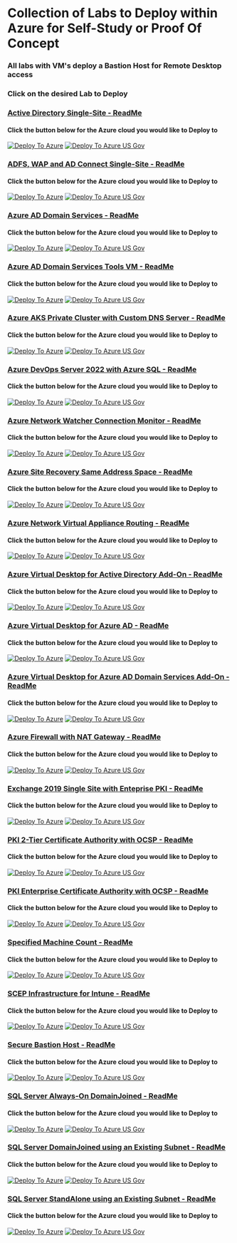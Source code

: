 # Collection of Labs to Deploy within Azure for Self-Study or Proof Of Concept

### All labs with VM's deploy a Bastion Host for Remote Desktop access

### Click on the desired Lab to Deploy

### [Active Directory Single-Site - ReadMe](https://github.com/elliottfieldsjr/KillerHomeLab-ARM/blob/main/Deployments/Deploy-ActiveDirectory-Single-Site.md)

#### Click the button below for the Azure cloud you would like to Deploy to

[![Deploy To Azure](https://raw.githubusercontent.com/Azure/azure-quickstart-templates/master/1-CONTRIBUTION-GUIDE/images/deploytoazure.svg?sanitize=true)](https://portal.azure.com/#create/Microsoft.Template/uri/https%3A%2F%2Fraw.githubusercontent.com%2Felliottfieldsjr%2FKillerHomeLab-ARM%2Fmain%2FDeployments%2FDeploy-ActiveDirectory-Single-Site.json)
[![Deploy To Azure US Gov](https://raw.githubusercontent.com/Azure/azure-quickstart-templates/master/1-CONTRIBUTION-GUIDE/images/deploytoazuregov.svg?sanitize=true)](https://portal.azure.us/#create/Microsoft.Template/uri/https%3A%2F%2Fraw.githubusercontent.com%2Felliottfieldsjr%2FKillerHomeLab-ARM%2Fmain%2FDeployments%2FDeploy-ActiveDirectory-Single-Site.json)


### [ADFS, WAP and AD Connect Single-Site - ReadMe](https://github.com/elliottfieldsjr/KillerHomeLab-ARM/blob/main/Deployments/Deploy-ADFS-WAP-and-ADConnect-Single-Site.md)

#### Click the button below for the Azure cloud you would like to Deploy to

[![Deploy To Azure](https://raw.githubusercontent.com/Azure/azure-quickstart-templates/master/1-CONTRIBUTION-GUIDE/images/deploytoazure.svg?sanitize=true)](https://portal.azure.com/#create/Microsoft.Template/uri/https%3A%2F%2Fraw.githubusercontent.com%2Felliottfieldsjr%2FKillerHomeLab-ARM%2Fmain%2FDeployments%2FDeploy-ADFS-WAP-and-ADConnect-Single-Site.json)
[![Deploy To Azure US Gov](https://raw.githubusercontent.com/Azure/azure-quickstart-templates/master/1-CONTRIBUTION-GUIDE/images/deploytoazuregov.svg?sanitize=true)](https://portal.azure.us/#create/Microsoft.Template/uri/https%3A%2F%2Fraw.githubusercontent.com%2Felliottfieldsjr%2FKillerHomeLab-ARM%2Fmain%2FDeployments%2FDeploy-ADFS-WAP-and-ADConnect-Single-Site.json)

### [Azure AD Domain Services - ReadMe](https://github.com/elliottfieldsjr/KillerHomeLab-ARM/blob/main/Deployments/Deploy-AzureAD-DomainServices.md)

#### Click the button below for the Azure cloud you would like to Deploy to

[![Deploy To Azure](https://raw.githubusercontent.com/Azure/azure-quickstart-templates/master/1-CONTRIBUTION-GUIDE/images/deploytoazure.svg?sanitize=true)](https://portal.azure.com/#create/Microsoft.Template/uri/https%3A%2F%2Fraw.githubusercontent.com%2Felliottfieldsjr%2FKillerHomeLab-ARM%2Fmain%2FDeployments%2FDeploy-AzureAD-DomainServices.json)
[![Deploy To Azure US Gov](https://raw.githubusercontent.com/Azure/azure-quickstart-templates/master/1-CONTRIBUTION-GUIDE/images/deploytoazuregov.svg?sanitize=true)](https://portal.azure.us/#create/Microsoft.Template/uri/https%3A%2F%2Fraw.githubusercontent.com%2Felliottfieldsjr%2FKillerHomeLab-ARM%2Fmain%2FDeployments%2FDeploy-AzureAD-DomainServices.json)

### [Azure AD Domain Services Tools VM - ReadMe](https://github.com/elliottfieldsjr/KillerHomeLab-ARM/blob/main/Deployments/Deploy-AzureAD-DomainServices-ToolsVM.md)

#### Click the button below for the Azure cloud you would like to Deploy to

[![Deploy To Azure](https://raw.githubusercontent.com/Azure/azure-quickstart-templates/master/1-CONTRIBUTION-GUIDE/images/deploytoazure.svg?sanitize=true)](https://portal.azure.com/#create/Microsoft.Template/uri/https%3A%2F%2Fraw.githubusercontent.com%2Felliottfieldsjr%2FKillerHomeLab-ARM%2Fmain%2FDeployments%2FDeploy-AzureAD-DomainServices-ToolsVM.json)
[![Deploy To Azure US Gov](https://raw.githubusercontent.com/Azure/azure-quickstart-templates/master/1-CONTRIBUTION-GUIDE/images/deploytoazuregov.svg?sanitize=true)](https://portal.azure.us/#create/Microsoft.Template/uri/https%3A%2F%2Fraw.githubusercontent.com%2Felliottfieldsjr%2FKillerHomeLab-ARM%2Fmain%2FDeployments%2FDeploy-AzureAD-DomainServices-ToolsVM.json)

### [Azure AKS Private Cluster with Custom DNS Server - ReadMe](https://github.com/elliottfieldsjr/KillerHomeLab-ARM/blob/main/Deployments/Deploy-AKS-PrivateCluster-with-CustomDNSServer.md)

#### Click the button below for the Azure cloud you would like to Deploy to

[![Deploy To Azure](https://raw.githubusercontent.com/Azure/azure-quickstart-templates/master/1-CONTRIBUTION-GUIDE/images/deploytoazure.svg?sanitize=true)](https://portal.azure.com/#create/Microsoft.Template/uri/https%3A%2F%2Fraw.githubusercontent.com%2Felliottfieldsjr%2FKillerHomeLab-ARM%2Fmain%2FDeployments%2FDeploy-AKS-PrivateCluster-with-CustomDNSServer.json)
[![Deploy To Azure US Gov](https://raw.githubusercontent.com/Azure/azure-quickstart-templates/master/1-CONTRIBUTION-GUIDE/images/deploytoazuregov.svg?sanitize=true)](https://portal.azure.us/#create/Microsoft.Template/uri/https%3A%2F%2Fraw.githubusercontent.com%2Felliottfieldsjr%2FKillerHomeLab-ARM%2Fmain%2FDeployments%2FDeploy-AKS-PrivateCluster-with-CustomDNSServer.json)

### [Azure DevOps Server 2022 with Azure SQL - ReadMe](https://github.com/elliottfieldsjr/KillerHomeLab-ARM/blob/main/Deployments/Deploy-DevOpsServer-2022-with-AzureSQL.md)

#### Click the button below for the Azure cloud you would like to Deploy to

[![Deploy To Azure](https://raw.githubusercontent.com/Azure/azure-quickstart-templates/master/1-CONTRIBUTION-GUIDE/images/deploytoazure.svg?sanitize=true)](https://portal.azure.com/#create/Microsoft.Template/uri/https%3A%2F%2Fraw.githubusercontent.com%2Felliottfieldsjr%2FKillerHomeLab-ARM%2Fmain%2FDeployments%2FDeploy-DevOpsServer-2022-with-AzureSQL.json)
[![Deploy To Azure US Gov](https://raw.githubusercontent.com/Azure/azure-quickstart-templates/master/1-CONTRIBUTION-GUIDE/images/deploytoazuregov.svg?sanitize=true)](https://portal.azure.us/#create/Microsoft.Template/uri/https%3A%2F%2Fraw.githubusercontent.com%2Felliottfieldsjr%2FKillerHomeLab-ARM%2Fmain%2FDeployments%2FDeploy-DevOpsServer-2022-with-AzureSQL.json)

### [Azure Network Watcher Connection Monitor - ReadMe](https://github.com/elliottfieldsjr/KillerHomeLab-ARM/blob/main/Deployments/Deploy-Azure-NetworkWatcher-Monitor.md)

#### Click the button below for the Azure cloud you would like to Deploy to

[![Deploy To Azure](https://raw.githubusercontent.com/Azure/azure-quickstart-templates/master/1-CONTRIBUTION-GUIDE/images/deploytoazure.svg?sanitize=true)](https://portal.azure.com/#create/Microsoft.Template/uri/https%3A%2F%2Fraw.githubusercontent.com%2Felliottfieldsjr%2FKillerHomeLab-ARM%2Fmain%2FDeployments%2FDeploy-Azure-NetworkWatcher-Monitor.json)
[![Deploy To Azure US Gov](https://raw.githubusercontent.com/Azure/azure-quickstart-templates/master/1-CONTRIBUTION-GUIDE/images/deploytoazuregov.svg?sanitize=true)](https://portal.azure.us/#create/Microsoft.Template/uri/https%3A%2F%2Fraw.githubusercontent.com%2Felliottfieldsjr%2FKillerHomeLab-ARM%2Fmain%2FDeployments%2FDeploy-Azure-NetworkWatcher-Monitor.json)

### [Azure Site Recovery Same Address Space - ReadMe](https://github.com/elliottfieldsjr/KillerHomeLab-ARM/blob/main/Deployments/Deploy-Azure-SiteRecovery-SameAddressSpace.md)

#### Click the button below for the Azure cloud you would like to Deploy to

[![Deploy To Azure](https://raw.githubusercontent.com/Azure/azure-quickstart-templates/master/1-CONTRIBUTION-GUIDE/images/deploytoazure.svg?sanitize=true)](https://portal.azure.com/#create/Microsoft.Template/uri/https%3A%2F%2Fraw.githubusercontent.com%2Felliottfieldsjr%2FKillerHomeLab-ARM%2Fmain%2FDeployments%2FDeploy-Azure-SiteRecovery-SameAddressSpace.json)
[![Deploy To Azure US Gov](https://raw.githubusercontent.com/Azure/azure-quickstart-templates/master/1-CONTRIBUTION-GUIDE/images/deploytoazuregov.svg?sanitize=true)](https://portal.azure.us/#create/Microsoft.Template/uri/https%3A%2F%2Fraw.githubusercontent.com%2Felliottfieldsjr%2FKillerHomeLab-ARM%2Fmain%2FDeployments%2FDeploy-Azure-SiteRecovery-SameAddressSpace.json)

### [Azure Network Virtual Appliance Routing - ReadMe](https://github.com/elliottfieldsjr/KillerHomeLab-ARM/blob/main/Deployments/Deploy-Azure-Network-Virtual-Appliance-Routing.md)

#### Click the button below for the Azure cloud you would like to Deploy to

[![Deploy To Azure](https://raw.githubusercontent.com/Azure/azure-quickstart-templates/master/1-CONTRIBUTION-GUIDE/images/deploytoazure.svg?sanitize=true)](https://portal.azure.com/#create/Microsoft.Template/uri/https%3A%2F%2Fraw.githubusercontent.com%2Felliottfieldsjr%2FKillerHomeLab-ARM%2Fmain%2FDeployments%2FDeploy-Azure-Network-Virtual-Appliance-Routing.json)
[![Deploy To Azure US Gov](https://raw.githubusercontent.com/Azure/azure-quickstart-templates/master/1-CONTRIBUTION-GUIDE/images/deploytoazuregov.svg?sanitize=true)](https://portal.azure.us/#create/Microsoft.Template/uri/https%3A%2F%2Fraw.githubusercontent.com%2Felliottfieldsjr%2FKillerHomeLab-ARM%2Fmain%2FDeployments%2FDeploy-Azure-Network-Virtual-Appliance-Routing.json)

### [Azure Virtual Desktop for Active Directory Add-On - ReadMe](https://github.com/elliottfieldsjr/KillerHomeLab-ARM/blob/main/Deployments/Deploy-Azure-Virtual-Desktop-ActiveDirectory.md)

#### Click the button below for the Azure cloud you would like to Deploy to

[![Deploy To Azure](https://raw.githubusercontent.com/Azure/azure-quickstart-templates/master/1-CONTRIBUTION-GUIDE/images/deploytoazure.svg?sanitize=true)](https://portal.azure.com/#create/Microsoft.Template/uri/https%3A%2F%2Fraw.githubusercontent.com%2Felliottfieldsjr%2FKillerHomeLab-ARM%2Fmain%2FDeployments%2FDeploy-Azure-Virtual-Desktop-ActiveDirectory.json)
[![Deploy To Azure US Gov](https://raw.githubusercontent.com/Azure/azure-quickstart-templates/master/1-CONTRIBUTION-GUIDE/images/deploytoazuregov.svg?sanitize=true)](https://portal.azure.us/#create/Microsoft.Template/uri/https%3A%2F%2Fraw.githubusercontent.com%2Felliottfieldsjr%2FKillerHomeLab-ARM%2Fmain%2FDeployments%2FDeploy-Azure-Virtual-Desktop-ActiveDirectory.json)

### [Azure Virtual Desktop for Azure AD - ReadMe](https://github.com/elliottfieldsjr/KillerHomeLab-ARM/blob/main/Deployments/Deploy-Azure-Virtual-Desktop-AzureAD.md)

#### Click the button below for the Azure cloud you would like to Deploy to

[![Deploy To Azure](https://raw.githubusercontent.com/Azure/azure-quickstart-templates/master/1-CONTRIBUTION-GUIDE/images/deploytoazure.svg?sanitize=true)](https://portal.azure.com/#create/Microsoft.Template/uri/https%3A%2F%2Fraw.githubusercontent.com%2Felliottfieldsjr%2FKillerHomeLab-ARM%2Fmain%2FDeployments%2FDeploy-Azure-Virtual-Desktop-AzureAD.json)
[![Deploy To Azure US Gov](https://raw.githubusercontent.com/Azure/azure-quickstart-templates/master/1-CONTRIBUTION-GUIDE/images/deploytoazuregov.svg?sanitize=true)](https://portal.azure.us/#create/Microsoft.Template/uri/https%3A%2F%2Fraw.githubusercontent.com%2Felliottfieldsjr%2FKillerHomeLab-ARM%2Fmain%2FDeployments%2FDeploy-Azure-Virtual-Desktop-AzureAD.json)

### [Azure Virtual Desktop for Azure AD Domain Services Add-On - ReadMe](https://github.com/elliottfieldsjr/KillerHomeLab-ARM/blob/main/Deployments/Deploy-Azure-Virtual-Desktop-AzureAD-DomainServices.md)

#### Click the button below for the Azure cloud you would like to Deploy to

[![Deploy To Azure](https://raw.githubusercontent.com/Azure/azure-quickstart-templates/master/1-CONTRIBUTION-GUIDE/images/deploytoazure.svg?sanitize=true)](https://portal.azure.com/#create/Microsoft.Template/uri/https%3A%2F%2Fraw.githubusercontent.com%2Felliottfieldsjr%2FKillerHomeLab-ARM%2Fmain%2FDeployments%2FDeploy-Azure-Virtual-Desktop-AzureAD-DomainServices.json)
[![Deploy To Azure US Gov](https://raw.githubusercontent.com/Azure/azure-quickstart-templates/master/1-CONTRIBUTION-GUIDE/images/deploytoazuregov.svg?sanitize=true)](https://portal.azure.us/#create/Microsoft.Template/uri/https%3A%2F%2Fraw.githubusercontent.com%2Felliottfieldsjr%2FKillerHomeLab-ARM%2Fmain%2FDeployments%2FDeploy-Azure-Virtual-Desktop-AzureAD-DomainServices.json)

### [Azure Firewall with NAT Gateway - ReadMe](https://github.com/elliottfieldsjr/KillerHomeLab-ARM/blob/main/Deployments/Deploy-AzureFirewall-with-NATGateway.md)

#### Click the button below for the Azure cloud you would like to Deploy to

[![Deploy To Azure](https://raw.githubusercontent.com/Azure/azure-quickstart-templates/master/1-CONTRIBUTION-GUIDE/images/deploytoazure.svg?sanitize=true)](https://portal.azure.com/#create/Microsoft.Template/uri/https%3A%2F%2Fraw.githubusercontent.com%2Felliottfieldsjr%2FKillerHomeLab-ARM%2Fmain%2FDeployments%2FDeploy-AzureFirewall-with-NATGateway.json)
[![Deploy To Azure US Gov](https://raw.githubusercontent.com/Azure/azure-quickstart-templates/master/1-CONTRIBUTION-GUIDE/images/deploytoazuregov.svg?sanitize=true)](https://portal.azure.us/#create/Microsoft.Template/uri/https%3A%2F%2Fraw.githubusercontent.com%2Felliottfieldsjr%2FKillerHomeLab-ARM%2Fmain%2FDeployments%2FDeploy-AzureFirewall-with-NATGateway.json)

### [Exchange 2019 Single Site with Enteprise PKI - ReadMe](https://github.com/elliottfieldsjr/KillerHomeLab-ARM/blob/main/Deployments/Deploy-Exchange2019-Single-Site-with-EnterprisePKI.md)

#### Click the button below for the Azure cloud you would like to Deploy to

[![Deploy To Azure](https://raw.githubusercontent.com/Azure/azure-quickstart-templates/master/1-CONTRIBUTION-GUIDE/images/deploytoazure.svg?sanitize=true)](https://portal.azure.com/#create/Microsoft.Template/uri/https%3A%2F%2Fraw.githubusercontent.com%2Felliottfieldsjr%2FKillerHomeLab-ARM%2Fmain%2FDeployments%2FDeploy-Exchange2019-Single-Site-with-EnterprisePKI.json)
[![Deploy To Azure US Gov](https://raw.githubusercontent.com/Azure/azure-quickstart-templates/master/1-CONTRIBUTION-GUIDE/images/deploytoazuregov.svg?sanitize=true)](https://portal.azure.us/#create/Microsoft.Template/uri/https%3A%2F%2Fraw.githubusercontent.com%2Felliottfieldsjr%2FKillerHomeLab-ARM%2Fmain%2FDeployments%2FDeploy-Exchange2019-Single-Site-with-EnterprisePKI.json)

### [PKI 2-Tier Certificate Authority with OCSP - ReadMe](https://github.com/elliottfieldsjr/KillerHomeLab-ARM/blob/main/Deployments/Deploy-PKI-2Tier-CA-With-OCSP.md)

#### Click the button below for the Azure cloud you would like to Deploy to

[![Deploy To Azure](https://raw.githubusercontent.com/Azure/azure-quickstart-templates/master/1-CONTRIBUTION-GUIDE/images/deploytoazure.svg?sanitize=true)](https://portal.azure.com/#create/Microsoft.Template/uri/https%3A%2F%2Fraw.githubusercontent.com%2Felliottfieldsjr%2FKillerHomeLab-ARM%2Fmain%2FDeployments%2FDeploy-PKI-2Tier-CA-With-OCSP.json)
[![Deploy To Azure US Gov](https://raw.githubusercontent.com/Azure/azure-quickstart-templates/master/1-CONTRIBUTION-GUIDE/images/deploytoazuregov.svg?sanitize=true)](https://portal.azure.us/#create/Microsoft.Template/uri/https%3A%2F%2Fraw.githubusercontent.com%2Felliottfieldsjr%2FKillerHomeLab-ARM%2Fmain%2FDeployments%2FDeploy-PKI-2Tier-CA-With-OCSP.json)

### [PKI Enterprise Certificate Authority with OCSP - ReadMe](https://github.com/elliottfieldsjr/KillerHomeLab-ARM/blob/main/Deployments/Deploy-PKI-Enterprise-CA-With-OCSP.md)

#### Click the button below for the Azure cloud you would like to Deploy to

[![Deploy To Azure](https://raw.githubusercontent.com/Azure/azure-quickstart-templates/master/1-CONTRIBUTION-GUIDE/images/deploytoazure.svg?sanitize=true)](https://portal.azure.com/#create/Microsoft.Template/uri/https%3A%2F%2Fraw.githubusercontent.com%2Felliottfieldsjr%2FKillerHomeLab-ARM%2Fmain%2FDeployments%2FDeploy-PKI-Enterprise-CA-With-OCSP.json)
[![Deploy To Azure US Gov](https://raw.githubusercontent.com/Azure/azure-quickstart-templates/master/1-CONTRIBUTION-GUIDE/images/deploytoazuregov.svg?sanitize=true)](https://portal.azure.us/#create/Microsoft.Template/uri/https%3A%2F%2Fraw.githubusercontent.com%2Felliottfieldsjr%2FKillerHomeLab-ARM%2Fmain%2FDeployments%2FDeploy-PKI-Enterprise-CA-With-OCSP.json)

### [Specified Machine Count - ReadMe](https://github.com/elliottfieldsjr/KillerHomeLab-ARM/blob/main/Deployments/Deploy-Specified-MachineCount.md)

#### Click the button below for the Azure cloud you would like to Deploy to

[![Deploy To Azure](https://raw.githubusercontent.com/Azure/azure-quickstart-templates/master/1-CONTRIBUTION-GUIDE/images/deploytoazure.svg?sanitize=true)](https://portal.azure.com/#create/Microsoft.Template/uri/https%3A%2F%2Fraw.githubusercontent.com%2Felliottfieldsjr%2FKillerHomeLab-ARM%2Fmain%2FDeployments%2FDeploy-Specified-MachineCount.json)
[![Deploy To Azure US Gov](https://raw.githubusercontent.com/Azure/azure-quickstart-templates/master/1-CONTRIBUTION-GUIDE/images/deploytoazuregov.svg?sanitize=true)](https://portal.azure.us/#create/Microsoft.Template/uri/https%3A%2F%2Fraw.githubusercontent.com%2Felliottfieldsjr%2FKillerHomeLab-ARM%2Fmain%2FDeployments%2FDeploy-Specified-MachineCount.json)

### [SCEP Infrastructure for Intune - ReadMe](https://github.com/elliottfieldsjr/KillerHomeLab-ARM/blob/main/Deployments/Deploy-SCEP-Infrastructure-for-Intune.md)

#### Click the button below for the Azure cloud you would like to Deploy to

[![Deploy To Azure](https://raw.githubusercontent.com/Azure/azure-quickstart-templates/master/1-CONTRIBUTION-GUIDE/images/deploytoazure.svg?sanitize=true)](https://portal.azure.com/#create/Microsoft.Template/uri/https%3A%2F%2Fraw.githubusercontent.com%2Felliottfieldsjr%2FKillerHomeLab-ARM%2Fmain%2FDeployments%2FDeploy-SCEP-Infrastructure-for-Intune.json)
[![Deploy To Azure US Gov](https://raw.githubusercontent.com/Azure/azure-quickstart-templates/master/1-CONTRIBUTION-GUIDE/images/deploytoazuregov.svg?sanitize=true)](https://portal.azure.us/#create/Microsoft.Template/uri/https%3A%2F%2Fraw.githubusercontent.com%2Felliottfieldsjr%2FKillerHomeLab-ARM%2Fmain%2FDeployments%2FDeploy-SCEP-Infrastructure-for-Intune.json)

### [Secure Bastion Host - ReadMe](https://github.com/elliottfieldsjr/KillerHomeLab-ARM/blob/main/Deployments/Deploy-Secure-BastionHost.md)

#### Click the button below for the Azure cloud you would like to Deploy to

[![Deploy To Azure](https://raw.githubusercontent.com/Azure/azure-quickstart-templates/master/1-CONTRIBUTION-GUIDE/images/deploytoazure.svg?sanitize=true)](https://portal.azure.com/#create/Microsoft.Template/uri/https%3A%2F%2Fraw.githubusercontent.com%2Felliottfieldsjr%2FKillerHomeLab-ARM%2Fmain%2FDeployments%2FDeploy-Secure-BastionHost.json)
[![Deploy To Azure US Gov](https://raw.githubusercontent.com/Azure/azure-quickstart-templates/master/1-CONTRIBUTION-GUIDE/images/deploytoazuregov.svg?sanitize=true)](https://portal.azure.us/#create/Microsoft.Template/uri/https%3A%2F%2Fraw.githubusercontent.com%2Felliottfieldsjr%2FKillerHomeLab-ARM%2Fmain%2FDeployments%2FDeploy-Secure-BastionHost.json)

### [SQL Server Always-On DomainJoined - ReadMe](https://github.com/elliottfieldsjr/KillerHomeLab-ARM/blob/main/Deployments/Deploy-SQLServer-AlwaysOn-DomainJoined.md)

#### Click the button below for the Azure cloud you would like to Deploy to

[![Deploy To Azure](https://raw.githubusercontent.com/Azure/azure-quickstart-templates/master/1-CONTRIBUTION-GUIDE/images/deploytoazure.svg?sanitize=true)](https://portal.azure.com/#create/Microsoft.Template/uri/https%3A%2F%2Fraw.githubusercontent.com%2Felliottfieldsjr%2FKillerHomeLab-ARM%2Fmain%2FDeployments%2FDeploy-SQLServer-AlwaysOn-DomainJoined.json)
[![Deploy To Azure US Gov](https://raw.githubusercontent.com/Azure/azure-quickstart-templates/master/1-CONTRIBUTION-GUIDE/images/deploytoazuregov.svg?sanitize=true)](https://portal.azure.us/#create/Microsoft.Template/uri/https%3A%2F%2Fraw.githubusercontent.com%2Felliottfieldsjr%2FKillerHomeLab-ARM%2Fmain%2FDeployments%2FDeploy-SQLServer-AlwaysOn-DomainJoined.json)

### [SQL Server DomainJoined using an Existing Subnet - ReadMe](https://github.com/elliottfieldsjr/KillerHomeLab-ARM/blob/main/Deployments/Deploy-SQLServer-DomainJoined-to-Existing-VNet.md)

#### Click the button below for the Azure cloud you would like to Deploy to

[![Deploy To Azure](https://raw.githubusercontent.com/Azure/azure-quickstart-templates/master/1-CONTRIBUTION-GUIDE/images/deploytoazure.svg?sanitize=true)](https://portal.azure.com/#create/Microsoft.Template/uri/https%3A%2F%2Fraw.githubusercontent.com%2Felliottfieldsjr%2FKillerHomeLab-ARM%2Fmain%2FDeployments%2FDeploy-SQLServer-DomainJoined-to-Existing-VNet.json)
[![Deploy To Azure US Gov](https://raw.githubusercontent.com/Azure/azure-quickstart-templates/master/1-CONTRIBUTION-GUIDE/images/deploytoazuregov.svg?sanitize=true)](https://portal.azure.us/#create/Microsoft.Template/uri/https%3A%2F%2Fraw.githubusercontent.com%2Felliottfieldsjr%2FKillerHomeLab-ARM%2Fmain%2FDeployments%2FDeploy-SQLServer-DomainJoined-to-Existing-VNet.json)

### [SQL Server StandAlone using an Existing Subnet - ReadMe](https://github.com/elliottfieldsjr/KillerHomeLab-ARM/blob/main/Deployments/Deploy-SQLServer-StandAlone-to-Existing-VNet.md)

#### Click the button below for the Azure cloud you would like to Deploy to

[![Deploy To Azure](https://raw.githubusercontent.com/Azure/azure-quickstart-templates/master/1-CONTRIBUTION-GUIDE/images/deploytoazure.svg?sanitize=true)](https://portal.azure.com/#create/Microsoft.Template/uri/https%3A%2F%2Fraw.githubusercontent.com%2Felliottfieldsjr%2FKillerHomeLab-ARM%2Fmain%2FDeployments%2FDeploy-SQLServer-StandAlone-to-Existing-VNet.json)
[![Deploy To Azure US Gov](https://raw.githubusercontent.com/Azure/azure-quickstart-templates/master/1-CONTRIBUTION-GUIDE/images/deploytoazuregov.svg?sanitize=true)](https://portal.azure.us/#create/Microsoft.Template/uri/https%3A%2F%2Fraw.githubusercontent.com%2Felliottfieldsjr%2FKillerHomeLab-ARM%2Fmain%2FDeployments%2FDeploy-SQLServer-StandAlone-to-Existing-VNet.json)